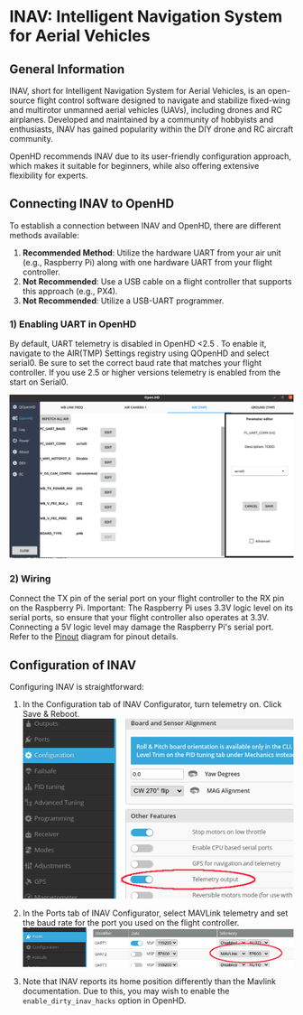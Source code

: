 # INAV: Intelligent Navigation System for Aerial Vehicles

## General Information

INAV, short for Intelligent Navigation System for Aerial Vehicles, is an open-source flight control software designed to navigate and stabilize fixed-wing and multirotor unmanned aerial vehicles (UAVs), including drones and RC airplanes. Developed and maintained by a community of hobbyists and enthusiasts, INAV has gained popularity within the DIY drone and RC aircraft community.

OpenHD recommends INAV due to its user-friendly configuration approach, which makes it suitable for beginners, while also offering extensive flexibility for experts.

## Connecting INAV to OpenHD

To establish a connection between INAV and OpenHD, there are different methods available:

1. **Recommended Method**: Utilize the hardware UART from your air unit (e.g., Raspberry Pi) along with one hardware UART from your flight controller.
2. **Not Recommended**: Use a USB cable on a flight controller that supports this approach (e.g., PX4).
3. **Not Recommended**: Utilize a USB-UART programmer.

### 1) Enabling UART in OpenHD

By default, UART telemetry is disabled in OpenHD <2.5 . To enable it, navigate to the AIR(TMP) Settings registry using QOpenHD and select serial0. Be sure to set the correct baud rate that matches your flight controller.
If you use 2.5 or higher versions telemetry is enabled from the start on Serial0.

![Enable UART in OpenHD](../.gitbook/assets/Screenshot%20from%202022-11-12%2019-19-37.png)

### 2) Wiring

Connect the TX pin of the serial port on your flight controller to the RX pin on the Raspberry Pi. Important: The Raspberry Pi uses 3.3V logic level on its serial ports, so ensure that your flight controller also operates at 3.3V. Connecting a 5V logic level may damage the Raspberry Pi's serial port. Refer to the [Pinout](https://learn.microsoft.com/de-de/windows/iot-core/media/pinmappingsrpi/rp2_pinout.png) diagram for pinout details.

## Configuration of INAV

Configuring INAV is straightforward:

1. In the Configuration tab of INAV Configurator, turn telemetry on. Click Save & Reboot.
![enabling telemetry in the configuration tab](../.gitbook/assets/inav-configuration-telemetry.png)

2. In the Ports tab of INAV Configurator, select MAVLink telemetry and set the baud rate for the port you used on the
flight controller.
![configuring the telemetry port in the telemetry tab](../.gitbook/assets/inav-ports-telemetry.png)

3. Note that INAV reports its home position differently than the Mavlink documentation. Due to this, you may wish to enable the `enable_dirty_inav_hacks` option in OpenHD.

